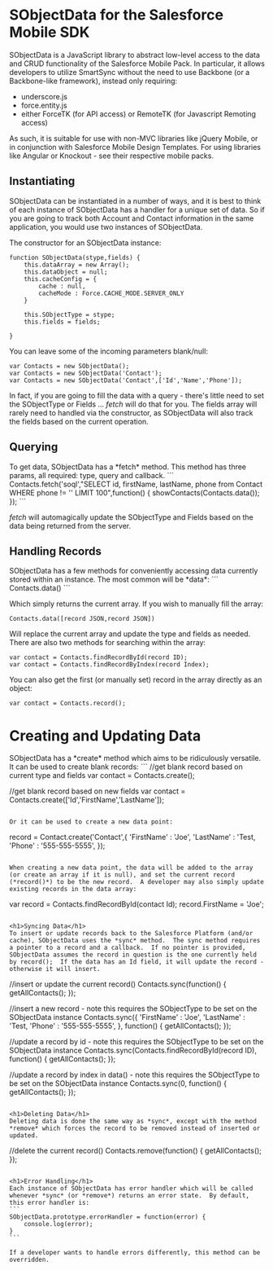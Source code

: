 <h1>SObjectData for the Salesforce Mobile SDK</h1>
SObjectData is a JavaScript library to abstract low-level access to the data and CRUD functionality of the Salesforce Mobile Pack.  In particular, it allows developers to utilize SmartSync without the need to use Backbone (or a Backbone-like framework), instead only requiring:

* underscore.js
* force.entity.js 
* either ForceTK (for API access) or RemoteTK (for Javascript Remoting access)	

As such, it is suitable for use with non-MVC libraries like jQuery Mobile, or in conjunction with Salesforce Mobile Design Templates.  For using libraries like Angular or Knockout - see their respective mobile packs.

<h2>Instantiating</h2>
SObjectData can be instantiated in a number of ways, and it is best to think of each instance of SObjectData has a handler for a unique set of data.  So if you are going to track both Account and Contact information in the same application, you would use two instances of SObjectData.

The constructor for an SObjectData instance:

```
function SObjectData(stype,fields) {
	this.dataArray = new Array();
	this.dataObject = null;
	this.cacheConfig = {
		cache : null,
		cacheMode : Force.CACHE_MODE.SERVER_ONLY
	}
	
	this.SObjectType = stype;
	this.fields = fields;
	
}
```

You can leave some of the incoming parameters blank/null:
```
var Contacts = new SObjectData();
var Contacts = new SObjectData('Contact');
var Contacts = new SObjectData('Contact',['Id','Name','Phone']);
```

In fact, if you are going to fill the data with a query - there's little need to set the SObjectType or Fields ... *fetch* will do that for you.  The fields array will rarely need to handled via the constructor, as SObjectData will also track the fields based on the current operation.

<h2>Querying</h2>
To get data, SObjectData has a *fetch* method.  This method has three params, all required: type, query and callback.  
```
Contacts.fetch('soql',"SELECT id, firstName, lastName, phone from Contact WHERE phone != '' LIMIT 100",function() {
    showContacts(Contacts.data());
});
```

*fetch* will automagically update the SObjectType and Fields based on the data being returned from the server.

<h2>Handling Records</h2>
SObjectData has a few methods for conveniently accessing data currently stored within an instance.  The most common will be *data*:
```
Contacts.data()
```

Which simply returns the current array.  If you wish to manually fill the array:
```
Contacts.data([record JSON,record JSON])
```

Will replace the current array and update the type and fields as needed.  There are also two methods for searching within the array:
```
var contact = Contacts.findRecordById(record ID);
var contact = Contacts.findRecordByIndex(record Index);
```

You can also get the first (or manually set) record in the array directly as an object:
```
var contact = Contacts.record();
```

<h1>Creating and Updating Data</h1>
SObjectData has a *create* method which aims to be ridiculously versatile.  It can be used to create blank records:
```
//get blank record based on current type and fields
var contact = Contacts.create(); 

//get blank record based on new fields
var contact = Contacts.create(['Id','FirstName','LastName']);
```

Or it can be used to create a new data point:
```
record = Contact.create('Contact',{
    'FirstName' : 'Joe',
    'LastName' : 'Test,
    'Phone' : '555-555-5555',
});
```

When creating a new data point, the data will be added to the array (or create an array if it is null), and set the current record (*record()*) to be the new record.  A developer may also simply update existing records in the data array:

```
var record = Contacts.findRecordById(contact Id);
record.FirstName = 'Joe';
```

<h1>Syncing Data</h1>
To insert or update records back to the Salesforce Platform (and/or cache), SObjectData uses the *sync* method.  The sync method requires a pointer to a record and a callback.  If no pointer is provided, SObjectData assumes the record in question is the one currently held by record();  If the data has an Id field, it will update the record - otherwise it will insert. 

```
//insert or update the current record()
Contacts.sync(function() {
    getAllContacts();
    });

//insert a new record - note this requires the SObjectType to be set on the SObjectData instance
Contacts.sync({
    'FirstName' : 'Joe',
    'LastName' : 'Test,
    'Phone' : '555-555-5555',
}, function() {
    getAllContacts();
    });

//update a record by id - note this requires the SObjectType to be set on the SObjectData instance
Contacts.sync(Contacts.findRecordById(record ID), function() {
    getAllContacts();
    });

//update a record by index in data() - note this requires the SObjectType to be set on the SObjectData instance
Contacts.sync(0, function() {
    getAllContacts();
    });
```

<h1>Deleting Data</h1>
Deleting data is done the same way as *sync*, except with the method *remove* which forces the record to be removed instead of inserted or updated.
```
//delete the current record()
Contacts.remove(function() {
    getAllContacts();
    });
````

<h1>Error Handling</h1>
Each instance of SObjectData has error handler which will be called whenever *sync* (or *remove*) returns an error state.  By default, this error handler is:
```
SObjectData.prototype.errorHandler = function(error) {
	console.log(error);
}
```

If a developer wants to handle errors differently, this method can be overridden.


